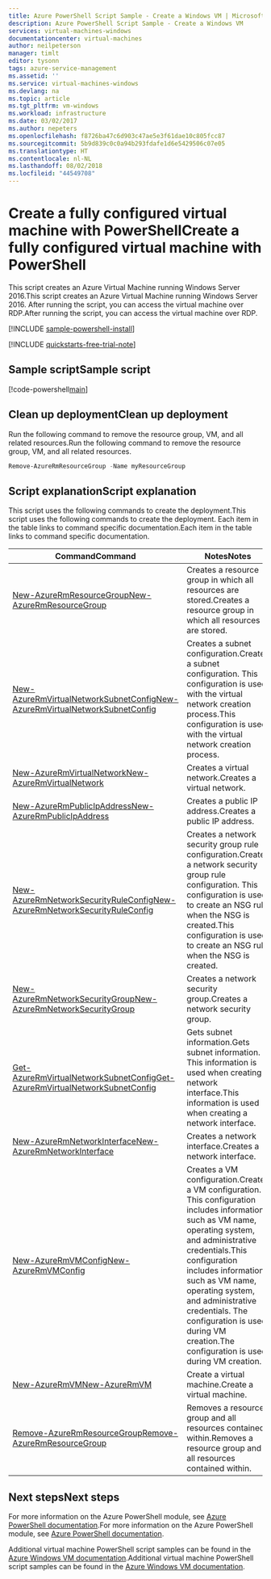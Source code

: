```yaml
---
title: Azure PowerShell Script Sample - Create a Windows VM | Microsoft Docs
description: Azure PowerShell Script Sample - Create a Windows VM
services: virtual-machines-windows
documentationcenter: virtual-machines
author: neilpeterson
manager: timlt
editor: tysonn
tags: azure-service-management
ms.assetid: ''
ms.service: virtual-machines-windows
ms.devlang: na
ms.topic: article
ms.tgt_pltfrm: vm-windows
ms.workload: infrastructure
ms.date: 03/02/2017
ms.author: nepeters
ms.openlocfilehash: f8726ba47c6d903c47ae5e3f61dae10c805fcc87
ms.sourcegitcommit: 5b9d839c0c0a94b293fdafe1d6e5429506c07e05
ms.translationtype: HT
ms.contentlocale: nl-NL
ms.lasthandoff: 08/02/2018
ms.locfileid: "44549708"
---
```

# <a name="create-a-fully-configured-virtual-machine-with-powershell"></a><span data-ttu-id="a911a-103">Create a fully configured virtual machine with PowerShell</span><span class="sxs-lookup"><span data-stu-id="a911a-103">Create a fully configured virtual machine with PowerShell</span></span>

<span data-ttu-id="a911a-104">This script creates an Azure Virtual Machine running Windows Server 2016.</span><span class="sxs-lookup"><span data-stu-id="a911a-104">This script creates an Azure Virtual Machine running Windows Server 2016.</span></span> <span data-ttu-id="a911a-105">After running the script, you can access the virtual machine over RDP.</span><span class="sxs-lookup"><span data-stu-id="a911a-105">After running the script, you can access the virtual machine over RDP.</span></span>

[!INCLUDE [sample-powershell-install](../../../includes/sample-powershell-install.md)]

[!INCLUDE [quickstarts-free-trial-note](../../../includes/quickstarts-free-trial-note.md)]

## <a name="sample-script"></a><span data-ttu-id="a911a-106">Sample script</span><span class="sxs-lookup"><span data-stu-id="a911a-106">Sample script</span></span>

[!code-powershell[main](../../../powershell_scripts/virtual-machine/create-vm-detailed/create-windows-vm-detailed.ps1 "Create VM detailed")]

## <a name="clean-up-deployment"></a><span data-ttu-id="a911a-107">Clean up deployment</span><span class="sxs-lookup"><span data-stu-id="a911a-107">Clean up deployment</span></span> 

<span data-ttu-id="a911a-108">Run the following command to remove the resource group, VM, and all related resources.</span><span class="sxs-lookup"><span data-stu-id="a911a-108">Run the following command to remove the resource group, VM, and all related resources.</span></span>

```powershell
Remove-AzureRmResourceGroup -Name myResourceGroup
```

## <a name="script-explanation"></a><span data-ttu-id="a911a-109">Script explanation</span><span class="sxs-lookup"><span data-stu-id="a911a-109">Script explanation</span></span>

<span data-ttu-id="a911a-110">This script uses the following commands to create the deployment.</span><span class="sxs-lookup"><span data-stu-id="a911a-110">This script uses the following commands to create the deployment.</span></span> <span data-ttu-id="a911a-111">Each item in the table links to command specific documentation.</span><span class="sxs-lookup"><span data-stu-id="a911a-111">Each item in the table links to command specific documentation.</span></span>

| <span data-ttu-id="a911a-112">Command</span><span class="sxs-lookup"><span data-stu-id="a911a-112">Command</span></span> | <span data-ttu-id="a911a-113">Notes</span><span class="sxs-lookup"><span data-stu-id="a911a-113">Notes</span></span> |
|---|---|
| [<span data-ttu-id="a911a-114">New-AzureRmResourceGroup</span><span class="sxs-lookup"><span data-stu-id="a911a-114">New-AzureRmResourceGroup</span></span>](https://docs.microsoft.com/powershell/resourcemanager/azurerm.resources/v3.2.0/new-azurermresourcegroup) | <span data-ttu-id="a911a-115">Creates a resource group in which all resources are stored.</span><span class="sxs-lookup"><span data-stu-id="a911a-115">Creates a resource group in which all resources are stored.</span></span> |
| [<span data-ttu-id="a911a-116">New-AzureRmVirtualNetworkSubnetConfig</span><span class="sxs-lookup"><span data-stu-id="a911a-116">New-AzureRmVirtualNetworkSubnetConfig</span></span>](https://docs.microsoft.com/powershell/resourcemanager/azurerm.network/v2.1.0/new-azurermvirtualnetworksubnetconfig) | <span data-ttu-id="a911a-117">Creates a subnet configuration.</span><span class="sxs-lookup"><span data-stu-id="a911a-117">Creates a subnet configuration.</span></span> <span data-ttu-id="a911a-118">This configuration is used with the virtual network creation process.</span><span class="sxs-lookup"><span data-stu-id="a911a-118">This configuration is used with the virtual network creation process.</span></span> |
| [<span data-ttu-id="a911a-119">New-AzureRmVirtualNetwork</span><span class="sxs-lookup"><span data-stu-id="a911a-119">New-AzureRmVirtualNetwork</span></span>](https://docs.microsoft.com/powershell/resourcemanager/azurerm.network/v1.0.13/new-azurermvirtualnetwork) | <span data-ttu-id="a911a-120">Creates a virtual network.</span><span class="sxs-lookup"><span data-stu-id="a911a-120">Creates a virtual network.</span></span> |
| [<span data-ttu-id="a911a-121">New-AzureRmPublicIpAddress</span><span class="sxs-lookup"><span data-stu-id="a911a-121">New-AzureRmPublicIpAddress</span></span>](https://docs.microsoft.com/powershell/resourcemanager/azurerm.network/v2.1.0/new-azurermpublicipaddress) | <span data-ttu-id="a911a-122">Creates a public IP address.</span><span class="sxs-lookup"><span data-stu-id="a911a-122">Creates a public IP address.</span></span> |
| [<span data-ttu-id="a911a-123">New-AzureRmNetworkSecurityRuleConfig</span><span class="sxs-lookup"><span data-stu-id="a911a-123">New-AzureRmNetworkSecurityRuleConfig</span></span>](https://docs.microsoft.com/powershell/resourcemanager/azurerm.network/v2.1.0/new-azurermnetworksecurityruleconfig) | <span data-ttu-id="a911a-124">Creates a network security group rule configuration.</span><span class="sxs-lookup"><span data-stu-id="a911a-124">Creates a network security group rule configuration.</span></span> <span data-ttu-id="a911a-125">This configuration is used to create an NSG rule when the NSG is created.</span><span class="sxs-lookup"><span data-stu-id="a911a-125">This configuration is used to create an NSG rule when the NSG is created.</span></span> |
| [<span data-ttu-id="a911a-126">New-AzureRmNetworkSecurityGroup</span><span class="sxs-lookup"><span data-stu-id="a911a-126">New-AzureRmNetworkSecurityGroup</span></span>](https://docs.microsoft.com/powershell/resourcemanager/azurerm.network/v3.1.0/new-azurermnetworksecuritygroup) | <span data-ttu-id="a911a-127">Creates a network security group.</span><span class="sxs-lookup"><span data-stu-id="a911a-127">Creates a network security group.</span></span> |
| [<span data-ttu-id="a911a-128">Get-AzureRmVirtualNetworkSubnetConfig</span><span class="sxs-lookup"><span data-stu-id="a911a-128">Get-AzureRmVirtualNetworkSubnetConfig</span></span>](https://docs.microsoft.com/powershell/resourcemanager/azurerm.network/v1.0.13/get-azurermvirtualnetworksubnetconfig) | <span data-ttu-id="a911a-129">Gets subnet information.</span><span class="sxs-lookup"><span data-stu-id="a911a-129">Gets subnet information.</span></span> <span data-ttu-id="a911a-130">This information is used when creating a network interface.</span><span class="sxs-lookup"><span data-stu-id="a911a-130">This information is used when creating a network interface.</span></span> |
| [<span data-ttu-id="a911a-131">New-AzureRmNetworkInterface</span><span class="sxs-lookup"><span data-stu-id="a911a-131">New-AzureRmNetworkInterface</span></span>](https://docs.microsoft.com/powershell/resourcemanager/azurerm.network/v3.4.0/new-azurermnetworkinterface) | <span data-ttu-id="a911a-132">Creates a network interface.</span><span class="sxs-lookup"><span data-stu-id="a911a-132">Creates a network interface.</span></span> |
| [<span data-ttu-id="a911a-133">New-AzureRmVMConfig</span><span class="sxs-lookup"><span data-stu-id="a911a-133">New-AzureRmVMConfig</span></span>](https://docs.microsoft.com/powershell/resourcemanager/azurerm.compute/v1.3.4/new-azurermvmconfig) | <span data-ttu-id="a911a-134">Creates a VM configuration.</span><span class="sxs-lookup"><span data-stu-id="a911a-134">Creates a VM configuration.</span></span> <span data-ttu-id="a911a-135">This configuration includes information such as VM name, operating system, and administrative credentials.</span><span class="sxs-lookup"><span data-stu-id="a911a-135">This configuration includes information such as VM name, operating system, and administrative credentials.</span></span> <span data-ttu-id="a911a-136">The configuration is used during VM creation.</span><span class="sxs-lookup"><span data-stu-id="a911a-136">The configuration is used during VM creation.</span></span> |
| [<span data-ttu-id="a911a-137">New-AzureRmVM</span><span class="sxs-lookup"><span data-stu-id="a911a-137">New-AzureRmVM</span></span>](https://docs.microsoft.com/powershell/resourcemanager/azurerm.compute/v1.3.4/new-azurermvm) | <span data-ttu-id="a911a-138">Create a virtual machine.</span><span class="sxs-lookup"><span data-stu-id="a911a-138">Create a virtual machine.</span></span> |
|[<span data-ttu-id="a911a-139">Remove-AzureRmResourceGroup</span><span class="sxs-lookup"><span data-stu-id="a911a-139">Remove-AzureRmResourceGroup</span></span>](https://docs.microsoft.com/powershell/resourcemanager/azurerm.resources/v3.5.0/remove-azurermresourcegroup) | <span data-ttu-id="a911a-140">Removes a resource group and all resources contained within.</span><span class="sxs-lookup"><span data-stu-id="a911a-140">Removes a resource group and all resources contained within.</span></span> |

## <a name="next-steps"></a><span data-ttu-id="a911a-141">Next steps</span><span class="sxs-lookup"><span data-stu-id="a911a-141">Next steps</span></span>

<span data-ttu-id="a911a-142">For more information on the Azure PowerShell module, see [Azure PowerShell documentation](https://docs.microsoft.com/powershell/azureps-cmdlets-docs/).</span><span class="sxs-lookup"><span data-stu-id="a911a-142">For more information on the Azure PowerShell module, see [Azure PowerShell documentation](https://docs.microsoft.com/powershell/azureps-cmdlets-docs/).</span></span>

<span data-ttu-id="a911a-143">Additional virtual machine PowerShell script samples can be found in the [Azure Windows VM documentation](../windows/powershell-samples.md?toc=%2fazure%2fvirtual-machines%2fwindows%2ftoc.json).</span><span class="sxs-lookup"><span data-stu-id="a911a-143">Additional virtual machine PowerShell script samples can be found in the [Azure Windows VM documentation](../windows/powershell-samples.md?toc=%2fazure%2fvirtual-machines%2fwindows%2ftoc.json).</span></span>
